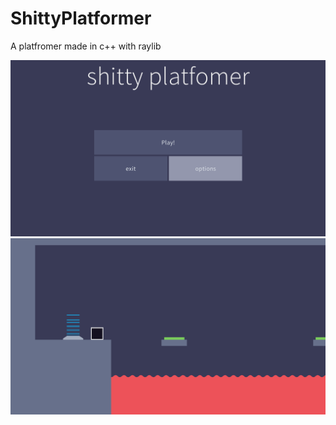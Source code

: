 # ShittyPlatformer
A platfromer made in c++ with raylib

![TitleScreenshot](https://raw.githubusercontent.com/GlacierTheArcticFox/ShittyPlatformer/main/Screenshot%202021-08-16%20110253.png)
![GameplayScreenshot](https://raw.githubusercontent.com/GlacierTheArcticFox/ShittyPlatformer/main/Screenshot%202021-08-16%20110325.png)
